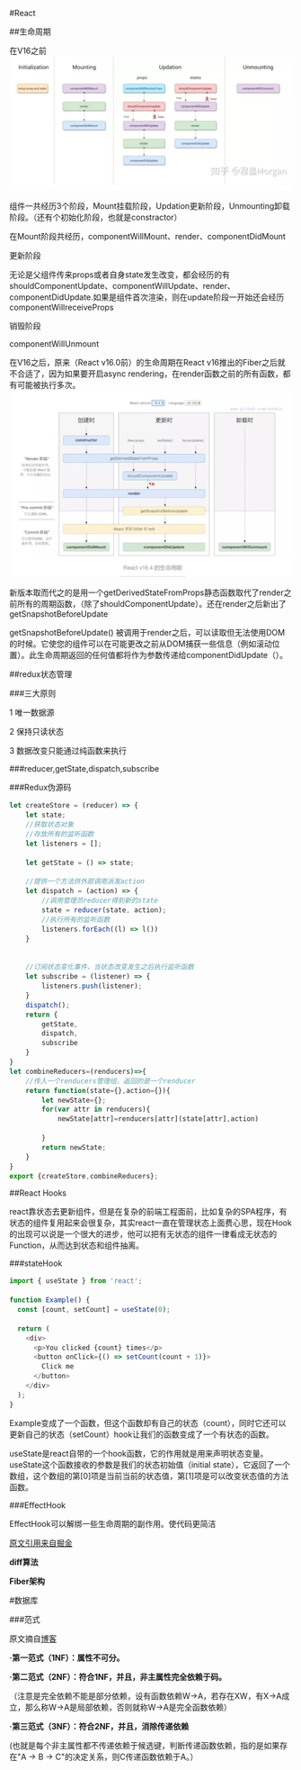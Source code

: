 #React

##生命周期

在V16之前
![Alt](./images/20190401220235.png)

组件一共经历3个阶段，Mount挂载阶段，Updation更新阶段，Unmounting卸载阶段。（还有个初始化阶段，也就是constractor）

在Mount阶段共经历，componentWillMount、render、componentDidMount

更新阶段 

无论是父组件传来props或者自身state发生改变，都会经历的有  shouldComponentUpdate、componentWillUpdate、render、componentDidUpdate.如果是组件首次渲染，则在update阶段一开始还会经历componentWillreceiveProps

销毁阶段

componentWillUnmount

在V16之后，原来（React v16.0前）的生命周期在React v16推出的Fiber之后就不合适了，因为如果要开启async rendering，在render函数之前的所有函数，都有可能被执行多次。
![Alt](./images/20190401220530.png)

新版本取而代之的是用一个getDerivedStateFromProps静态函数取代了render之前所有的周期函数，（除了shouldComponentUpdate）。还在render之后新出了getSnapshotBeforeUpdate

getSnapshotBeforeUpdate() 被调用于render之后，可以读取但无法使用DOM的时候。它使您的组件可以在可能更改之前从DOM捕获一些信息（例如滚动位置）。此生命周期返回的任何值都将作为参数传递给componentDidUpdate（）。


##redux状态管理

###三大原则

1 唯一数据源

2 保持只读状态

3 数据改变只能通过纯函数来执行

###reducer,getState,dispatch,subscribe

###Redux伪源码
```js
let createStore = (reducer) => {
    let state;
    //获取状态对象
    //存放所有的监听函数
    let listeners = [];

    let getState = () => state;

    //提供一个方法供外部调用派发action
    let dispatch = (action) => {
        //调用管理员reducer得到新的state
        state = reducer(state, action);
        //执行所有的监听函数
        listeners.forEach((l) => l())
    }


    //订阅状态变化事件，当状态改变发生之后执行监听函数
    let subscribe = (listener) => {
        listeners.push(listener);
    }
    dispatch();
    return {
        getState,
        dispatch,
        subscribe
    }
}
let combineReducers=(renducers)=>{
    //传入一个renducers管理组，返回的是一个renducer
    return function(state={},action={}){
        let newState={};
        for(var attr in renducers){
            newState[attr]=renducers[attr](state[attr],action)

        }
        return newState;
    }
}
export {createStore,combineReducers};
```



##React Hooks

react靠状态去更新组件，但是在复杂的前端工程面前，比如复杂的SPA程序，有状态的组件复用起来会很复杂，其实react一直在管理状态上面费心思，现在Hook的出现可以说是一个很大的进步，他可以把有无状态的组件一律看成无状态的Function，从而达到状态和组件抽离。

###stateHook

```js
import { useState } from 'react';

function Example() {
  const [count, setCount] = useState(0);

  return (
    <div>
      <p>You clicked {count} times</p>
      <button onClick={() => setCount(count + 1)}>
        Click me
      </button>
    </div>
  );
}


```

Example变成了一个函数，但这个函数却有自己的状态（count），同时它还可以更新自己的状态（setCount）hook让我们的函数变成了一个有状态的函数。

useState是react自带的一个hook函数，它的作用就是用来声明状态变量。useState这个函数接收的参数是我们的状态初始值（initial state），它返回了一个数组，这个数组的第[0]项是当前当前的状态值，第[1]项是可以改变状态值的方法函数。




###EffectHook

EffectHook可以解绑一些生命周期的副作用。使代码更简洁

[原文引用来自掘金](https://juejin.im/post/5be3ea136fb9a049f9121014#heading-6) 






**diff算法**


**Fiber架构**




#数据库


###范式

原文摘自[博客](https://www.cnblogs.com/lca1826/p/6601395.html) 

__·第一范式（1NF）：属性不可分。__

__·第二范式（2NF）：符合1NF，并且，非主属性完全依赖于码。__

  （注意是完全依赖不能是部分依赖，设有函数依赖W→A，若存在XW，有X→A成立，那么称W→A是局部依赖，否则就称W→A是完全函数依赖）

__·第三范式（3NF）：符合2NF，并且，消除传递依赖__

  (也就是每个非主属性都不传递依赖于候选键，判断传递函数依赖，指的是如果存在"A → B → C"的决定关系，则C传递函数依赖于A。）

